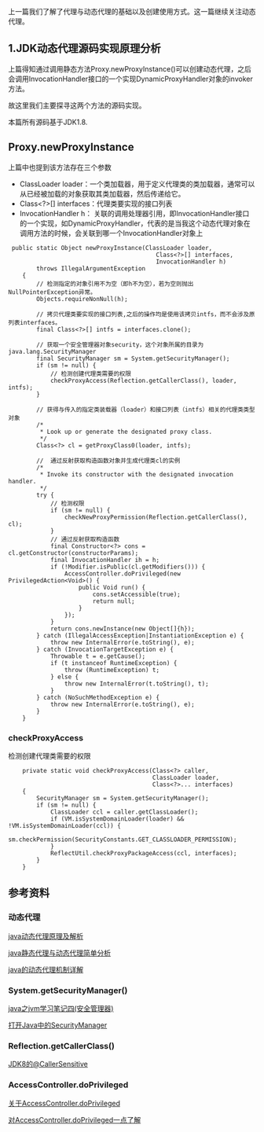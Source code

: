 上一篇我们了解了代理与动态代理的基础以及创建使用方式。这一篇继续关注动态代理。
## 1.JDK动态代理源码实现原理分析

上篇得知通过调用静态方法Proxy.newProxyInstance()可以创建动态代理，之后会调用InvocationHandler接口的一个实现DynamicProxyHandler对象的invoker方法。

故这里我们主要探寻这两个方法的源码实现。

本篇所有源码基于JDK1.8.
## Proxy.newProxyInstance
上篇中也提到该方法存在三个参数

- ClassLoader loader：一个类加载器，用于定义代理类的类加载器，通常可以从已经被加载的对象获取其类加载器，然后传递给它。
- Class<?>[] interfaces：代理类要实现的接口列表
- InvocationHandler h： 关联的调用处理器引用，即InvocationHandler接口的一个实现，如DynamicProxyHandler，代表的是当我这个动态代理对象在调用方法的时候，会关联到哪一个InvocationHandler对象上
```
 public static Object newProxyInstance(ClassLoader loader,
                                          Class<?>[] interfaces,
                                          InvocationHandler h)
        throws IllegalArgumentException
    {
        // 检测指定的对象引用不为空（即h不为空），若为空则抛出NullPointerException异常。
        Objects.requireNonNull(h);
        
        // 拷贝代理类要实现的接口列表,之后的操作均是使用该拷贝intfs，而不会涉及原列表interfaces。
        final Class<?>[] intfs = interfaces.clone();
        
        // 获取一个安全管理器对象security，这个对象所属的目录为java.lang.SecurityManager
        final SecurityManager sm = System.getSecurityManager();
        if (sm != null) {
            // 检测创建代理类需要的权限
            checkProxyAccess(Reflection.getCallerClass(), loader, intfs);
        }

        // 获得与传入的指定类装载器（loader）和接口列表（intfs）相关的代理类类型对象
        /*
         * Look up or generate the designated proxy class.
         */
        Class<?> cl = getProxyClass0(loader, intfs);

        //  通过反射获取构造函数对象并生成代理类cl的实例
        /*
         * Invoke its constructor with the designated invocation handler.
         */
        try {
            // 检测权限
            if (sm != null) {
                checkNewProxyPermission(Reflection.getCallerClass(), cl);
            }
            // 通过反射获取构造函数
            final Constructor<?> cons = cl.getConstructor(constructorParams);
            final InvocationHandler ih = h;
            if (!Modifier.isPublic(cl.getModifiers())) {
                AccessController.doPrivileged(new PrivilegedAction<Void>() {
                    public Void run() {
                        cons.setAccessible(true);
                        return null;
                    }
                });
            }
            return cons.newInstance(new Object[]{h});
        } catch (IllegalAccessException|InstantiationException e) {
            throw new InternalError(e.toString(), e);
        } catch (InvocationTargetException e) {
            Throwable t = e.getCause();
            if (t instanceof RuntimeException) {
                throw (RuntimeException) t;
            } else {
                throw new InternalError(t.toString(), t);
            }
        } catch (NoSuchMethodException e) {
            throw new InternalError(e.toString(), e);
        }
    }

```
### checkProxyAccess
检测创建代理类需要的权限
```$xslt
    private static void checkProxyAccess(Class<?> caller,
                                         ClassLoader loader,
                                         Class<?>... interfaces)
    {
        SecurityManager sm = System.getSecurityManager();
        if (sm != null) {
            ClassLoader ccl = caller.getClassLoader();
            if (VM.isSystemDomainLoader(loader) && !VM.isSystemDomainLoader(ccl)) {
                sm.checkPermission(SecurityConstants.GET_CLASSLOADER_PERMISSION);
            }
            ReflectUtil.checkProxyPackageAccess(ccl, interfaces);
        }
    }
```
### 

## 参考资料

### 动态代理
[java动态代理原理及解析](https://blog.csdn.net/scplove/article/details/52451899)

[java静态代理与动态代理简单分析](https://www.cnblogs.com/V1haoge/p/5860749.html)

[java的动态代理机制详解](https://www.cnblogs.com/xiaoluo501395377/p/3383130.html)

### System.getSecurityManager()
[java之jvm学习笔记四(安全管理器)](https://blog.csdn.net/yfqnihao/article/details/8262858)

[打开Java中的SecurityManager](http://www.importnew.com/9751.html)

### Reflection.getCallerClass()
[JDK8的@CallerSensitive](https://blog.csdn.net/aguda_king/article/details/72355807)

### AccessController.doPrivileged
[关于AccessController.doPrivileged](http://simpleframework.net/news/view?newsId=4eaf169107bf45d3832c9c03f85905e4)

[对AccessController.doPrivileged一点了解](https://www.xuebuyuan.com/659682.html)